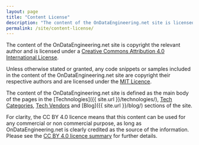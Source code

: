 ```yaml
---
layout: page
title: "Content License"
description: "The content of the OnDataEngineering.net site is licensed under a Creative Commons Attribution 4.0 International License"
permalink: /site/content-license/
---
```

The content of the OnDataEngineering.net site is copyright the relevant author and is licensed under a [Creative Commons Attribution 4.0 International License](http://creativecommons.org/licenses/by/4.0/).

Unless otherwise stated or granted, any code snippets or samples included in the content of the OnDataEngineering.net site are copyright their respective authors and are licensed under the [MIT Licence](http://mit-license.org/).

The content of the OnDataEngineering.net site is defined as the main body of the pages in the [Technologies]({{ site.url }}/technologies/), [Tech Categories](/tech-categories/), [Tech Vendors](/tech-vendors/) and [Blog]({{ site.url }}/blog/) sections of the site.

For clarity, the CC BY 4.0 licence means that this content can be used for any commercial or non commercial purpose, as long as OnDataEngineering.net is clearly credited as the source of the information. Please see the [CC BY 4.0 licence summary](http://creativecommons.org/licenses/by/4.0/) for further details.
